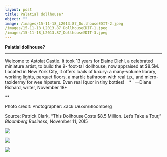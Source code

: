 ```yaml
---
layout: post
title: Palatial dollhouse?
object: ""
image: /images/15-11-18_L2013.87_DollhouseEDIT-2.jpeg
/images/15-11-18_L2013.87_DollhouseEDIT-1.jpeg
/images/15-11-18_L2013.87_DollhouseEDIT-3.jpeg
---
```

**Palatial dollhouse?**

****

Welcome to Astolat Castle. It took 13 years for Elaine Diehl, a celebrated miniature artist, to build the 9- foot-tall dollhouse, now appraised at \$8.5M. Located in New York City, it offers loads of luxury: a many-volume library, working lights, parquet floors, a marble bathroom with real t.p., and micro-taxidermy for wee hipsters. Even real liquor in tiny bottles!    *
   —Diane Richard, writer, November 18*

**

Photo credit: Photographer: Zack DeZon/Bloomberg

Source: Patrick Clark, “This Dollhouse Costs \$8.5 Million. Let’s Take a Tour,” *Bloomberg Business*, November 11, 2015

![]({{siteurl.base}}/images/15-11-18_L2013.87_DollhouseEDIT-2.jpeg)

![]({{siteurl.base}}/images/15-11-18_L2013.87_DollhouseEDIT-1.jpeg)

![]({{siteurl.base}}/images/15-11-18_L2013.87_DollhouseEDIT-3.jpeg)

